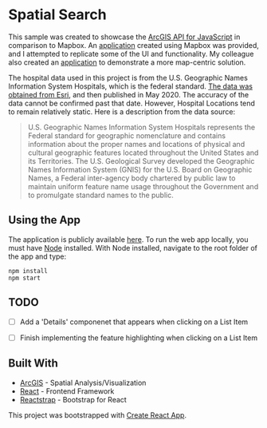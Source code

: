
# Spatial Search

 This sample was created to showcase the [ArcGIS API for JavaScript](https://developers.arcgis.com/javascript/) in comparison to Mapbox. An [application](https://mychildcare.ca.gov/) created using Mapbox was provided, and I attempted to replicate some of the UI and functionality. My colleague also created an [application](https://banuelosj.github.io/nearme-route-jsapi/) to demonstrate a more map-centric solution.

The hospital data used in this project is from the U.S. Geographic Names Information System Hospitals, which is the federal standard. [The data was obtained from Esri](https://www.arcgis.com/home/item.html?id=f114757725a24d8d9ce203f61eaf8f75), and then published in May 2020. The accuracy of the data cannot be confirmed past that date. However, Hospital Locations tend to remain relatively static. Here is a description from the data source:

>U.S. Geographic Names Information System Hospitals represents the Federal standard for geographic nomenclature and contains information about the proper names and locations of physical and cultural geographic features located throughout the United States and its Territories. The U.S. Geological Survey developed the Geographic Names Information System (GNIS) for the U.S. Board on Geographic Names, a Federal inter-agency body chartered by public law to maintain uniform feature name usage throughout the Government and to promulgate standard names to the public.

  

## Using the App

The application is publicly available [here](https://spatialsearch.now.sh/). To run the web app locally, you must have [Node](https://nodejs.org/en/) installed. With Node installed, navigate to the root folder of the app and type:
```
npm install
npm start
```

## TODO
- [ ] Add a 'Details' componenet that appears when clicking on a List Item
- [ ] Finish implementing the feature highlighting when clicking on a List Item

  

## Built With
*  [ArcGIS](https://developers.arcgis.com/javascript/) - Spatial Analysis/Visualization 
*  [React](https://reactjs.org/) - Frontend Framework
*  [Reactstrap](https://reactstrap.github.io/) - Bootstrap for React

This project was bootstrapped with [Create React App](https://github.com/facebook/create-react-app).
